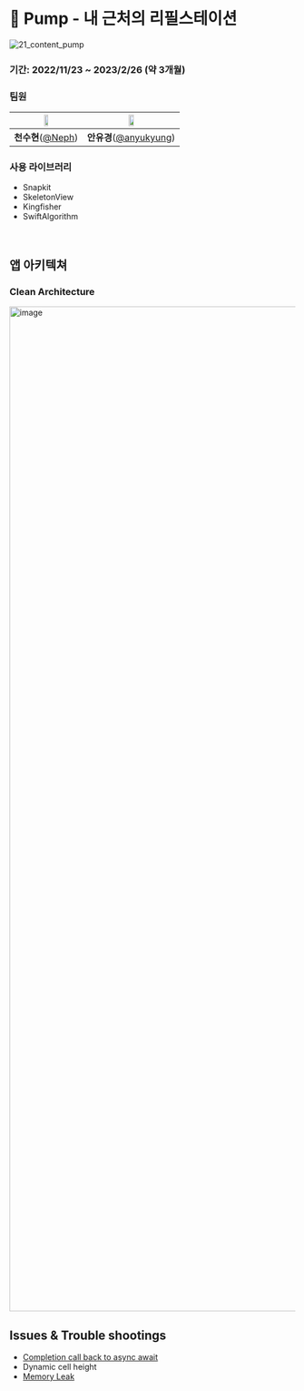 # 🧴 Pump - 내 근처의 리필스테이션 

![21_content_pump](https://user-images.githubusercontent.com/67148595/236455442-23c2dcd6-13d2-40b5-8e50-979bef630630.jpg)


### 기간: 2022/11/23 ~ 2023/2/26 (약 3개월)

### 팀원

| <img src = "https://avatars.githubusercontent.com/u/67148595?v=4" width="25%" height="25%"> | <img src = "https://avatars.githubusercontent.com/u/70168249?v=4" width="25%" height="25%"> |
| :----------------------------------------------------------: | :----------------------------------------------------------: |
|       **천수현**([@Neph](https://github.com/Neph3779))       |    **안유경**([@anyukyung](https://github.com/anyukyung))    |

### 사용 라이브러리

- Snapkit
- SkeletonView
- Kingfisher
- SwiftAlgorithm

<br/>

## 앱 아키텍쳐

### Clean Architecture
<img width="1766" alt="image" src="https://user-images.githubusercontent.com/67148595/220836860-7ca9a456-b6b8-47c9-bc21-a3f3c77f8116.png">




## Issues & Trouble shootings

- [Completion call back to async await](https://github.com/YAPP-Github/21st-ALL-Rounder-Team-1-iOS/pull/146)
- Dynamic cell height
- [Memory Leak](https://github.com/YAPP-Github/21st-ALL-Rounder-Team-1-iOS/pull/182)

